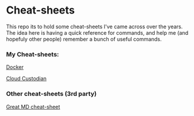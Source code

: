 # Cheat-sheets

This repo its to hold some cheat-sheets I've came across over the years.
The idea here is having a quick reference for commands, and help me (and hopefuly other people) remember a bunch of useful commands.

### My Cheat-sheets:

[Docker](https://github.com/gmagella-aws/cheat-sheets/blob/master/cloud-custodian.md)

[Cloud Custodian](https://github.com/gmagella-aws/cheat-sheets/blob/master/cloud-custodian.md)

### Other cheat-sheets (3rd party)

[Great MD cheat-sheet](https://github.com/adam-p/markdown-here/wiki/Markdown-Cheatsheet)